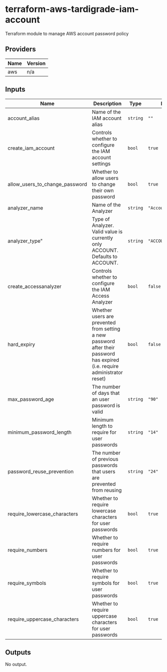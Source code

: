 # terraform-aws-tardigrade-iam-account

Terraform module to manage AWS account password policy


<!-- BEGIN TFDOCS -->
## Providers

| Name | Version |
|------|---------|
| aws | n/a |

## Inputs

| Name | Description | Type | Default | Required |
|------|-------------|------|---------|:-----:|
| account\_alias | Name of the IAM account alias | `string` | `""` | no |
| create\_iam\_account | Controls whether to configure the IAM account settings | `bool` | `true` | no |
| allow\_users\_to\_change\_password | Whether to allow users to change their own password | `bool` | `true` | no |
| analyzer\_name | Name of the Analyzer | `string` | `"AccountAnalyzer"` | no |
| analyzer\_type" | Type of Analyzer. Valid value is currently only ACCOUNT. Defaults to ACCOUNT. | `string` | `"ACCOUNT"` | no |
| create\_accessanalyzer | Controls whether to configure the IAM Access Analyzer | `bool` | `false` | no |
| hard\_expiry | Whether users are prevented from setting a new password after their password has expired (i.e. require administrator reset) | `bool` | `false` | no |
| max\_password\_age | The number of days that an user password is valid | `string` | `"90"` | no |
| minimum\_password\_length | Minimum length to require for user passwords | `string` | `"14"` | no |
| password\_reuse\_prevention | The number of previous passwords that users are prevented from reusing | `string` | `"24"` | no |
| require\_lowercase\_characters | Whether to require lowercase characters for user passwords | `bool` | `true` | no |
| require\_numbers | Whether to require numbers for user passwords | `bool` | `true` | no |
| require\_symbols | Whether to require symbols for user passwords | `bool` | `true` | no |
| require\_uppercase\_characters | Whether to require uppercase characters for user passwords | `bool` | `true` | no |

## Outputs

No output.

<!-- END TFDOCS -->
